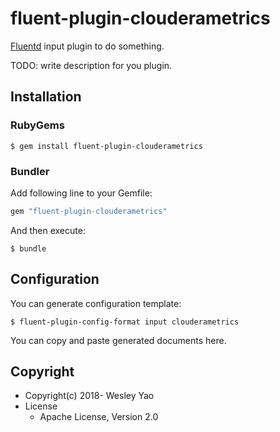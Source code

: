 # fluent-plugin-clouderametrics

[Fluentd](https://fluentd.org/) input plugin to do something.

TODO: write description for you plugin.

## Installation

### RubyGems

```
$ gem install fluent-plugin-clouderametrics
```

### Bundler

Add following line to your Gemfile:

```ruby
gem "fluent-plugin-clouderametrics"
```

And then execute:

```
$ bundle
```

## Configuration

You can generate configuration template:

```
$ fluent-plugin-config-format input clouderametrics
```

You can copy and paste generated documents here.

## Copyright

* Copyright(c) 2018- Wesley Yao
* License
  * Apache License, Version 2.0
